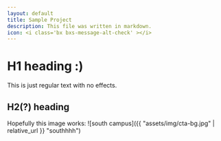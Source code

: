 ```yaml
---
layout: default
title: Sample Project
description: This file was written in markdown.
icon: <i class='bx bxs-message-alt-check' ></i>
---
```


# H1 heading :)
This is just regular text with no effects.

## H2(?) heading
Hopefully this image works:
![south campus]({{ "assets/img/cta-bg.jpg" | relative_url }} "southhhh")
